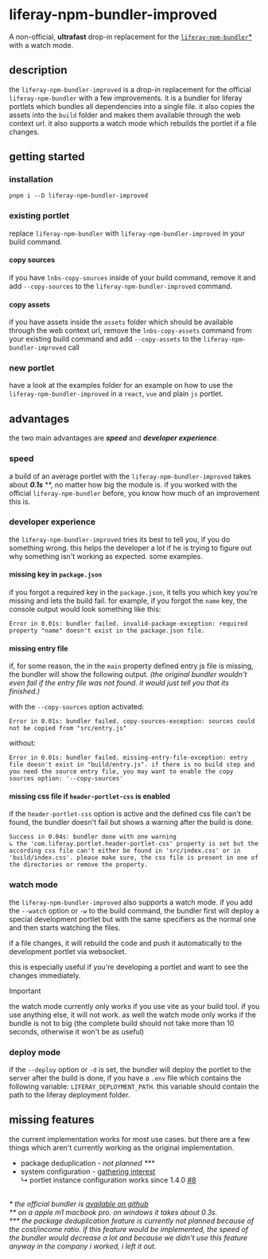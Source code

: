 # liferay-npm-bundler-improved

A non-official, **ultrafast** drop-in replacement for the
[`liferay-npm-bundler`\*](https://www.npmjs.com/package/liferay-npm-bundler)
with a watch mode.

## description

the `liferay-npm-bundler-improved` is a drop-in replacement for the official `liferay-npm-bundler` with a few
improvements. it is a bundler for liferay portlets which bundles all dependencies into a single file. it also copies
the assets into the `build` folder and makes them available through the web context url. it also supports a watch mode
which rebuilds the portlet if a file changes.

## getting started

### installation

`pnpm i --D liferay-npm-bundler-improved`

### existing portlet

replace `liferay-npm-bundler` with `liferay-npm-bundler-improved` in your build command. 

#### copy sources

if you have `lnbs-copy-sources` inside of your build command, remove it and add `--copy-sources` to the
`liferay-npm-bundler-improved` command.

#### copy assets

if you have assets inside the `assets` folder which should be available through the web context url, remove the
`lnbs-copy-assets` command from your existing build command and add `--copy-assets` to the
`liferay-npm-bundler-improved` call

### new portlet

have a look at the examples folder for an example on how to use the `liferay-npm-bundler-improved` in a `react`, `vue`
and plain `js` portlet.

## advantages

the two main advantages are _**speed**_ and _**developer experience**_.

### speed

a build of an average portlet with the `liferay-npm-bundler-improved` takes about **_0.1s_** \*\*, no matter how big the
module is. if you worked with the official `liferay-npm-bundler` before, you know how much of an improvement this is.

### developer experience

the `liferay-npm-bundler-improved` tries its best to tell you, if you do something wrong. this helps the developer a
lot if he is trying to figure out why something isn't working as expected. some examples.

#### missing key in `package.json`

if you forgot a required key in the `package.json`, it tells you which key you're missing and lets the build fail.
for example, if you forgot the `name` key, the console output would look something like this:

```
Error in 0.01s: bundler failed. invalid-package-exception: required property "name" doesn't exist in the package.json file.
```

#### missing entry file

if, for some reason, the in the `main` property defined entry js file is missing, the bundler will show the following
output. _(the original bundler wouldn't even fail if the entry file was not found. it would just tell you that its
finished.)_

with the `--copy-sources` option activated:

```
Error in 0.01s: bundler failed. copy-sources-exception: sources could not be copied from "src/entry.js"
```

without:

```
Error in 0.01s: bundler failed. missing-entry-file-exception: entry file doesn't exist in "build/entry.js". if there is no build step and you need the source entry file, you may want to enable the copy sources option: '--copy-sources'
```

#### missing css file if `header-portlet-css` is enabled

if the `header-portlet-css` option is active and the defined css file can't be found, the bundler doesn't fail but shows
a warning after the build is done.

```
Success in 0.04s: bundler done with one warning
↳ the 'com.liferay.portlet.header-portlet-css' property is set but the according css file can't either be found in 'src/index.css' or in 'build/index.css'. please make sure, the css file is present in one of the directories or remove the property.
```

### watch mode

the `liferay-npm-bundler-improved` also supports a watch mode. if you add the `--watch` option or `-w` to the build command, the bundler first will deploy a special development portlet but with the same specifiers as the normal one and then starts watching the files. 

if a file changes, it will rebuild the code and push it automatically to the development portlet via websocket. 

this is especially useful if you're developing a portlet and want to see the changes immediately.

> [!IMPORTANT]  
> the watch mode currently only works if you use vite as your build tool. if you use anything else, it will not work. as well the watch mode only works if the bundle is not to big (the complete build should not take more than 10 seconds, otherwise it won't be as useful)

### deploy mode

if the `--deploy` option or `-d` is set, the bundler will deploy the portlet to the server after the build is done, if you have a `.env` file which contains the following variable: `LIFERAY_DEPLOYMENT_PATH`. this variable should contain the path to the liferay deployment folder.


## missing features

the current implementation works for most use cases. but there are a few things which aren't currently working as the
original implementation.

- package deduplication - _not planned \*\*\*_
- system configuration - [gathering interest](https://github.com/jwanner83/liferay-npm-bundler-improved/issues/55) \
  ↳ portlet instance configuration works since 1.4.0 [#8](https://github.com/jwanner83/liferay-npm-bundler-improved/issues/8)

\
_\* the official bundler is
[available on github](https://github.com/liferay/liferay-frontend-projects/tree/master/projects/js-toolkit/packages/npm-bundler)_
<br>
_\*\* on a apple m1 macbook pro. on windows it takes about 0.3s._<br>
_\*\*\* the package deduplication feature is currently not planned because of the cost/income ratio. if this feature would be
implemented, the speed of the bundler would decrease a lot and because we didn't use this feature anyway in the company
i worked, i left it out._

